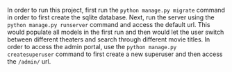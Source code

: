 In order to run this project, first run the `python manage.py migrate` command in order to first create the sqlite database. Next, run the server using the `python manage.py runserver` command and access the default url. This would populate all models in the first run and then would let the user switch between different theaters and search through different movie titles. In order to access the admin portal, use the `python manage.py createsuperuser` command to first create a new superuser and then access the `/admin/` url.